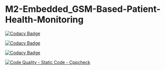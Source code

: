 # M2-Embedded_GSM-Based-Patient-Health-Monitoring
[![Codacy Badge](https://app.codacy.com/project/badge/Grade/d210c620ca8c49b5a727e2a95dedb13a)](https://www.codacy.com/gh/y2899/M2-Embedded_GSM-Based-Patient-Health-Monitoring/dashboard?utm_source=github.com&amp;utm_medium=referral&amp;utm_content=y2899/M2-Embedded_GSM-Based-Patient-Health-Monitoring&amp;utm_campaign=Badge_Grade)

[![Codacy Badge](https://api.codiga.io/project/30322/status/svg)](https://app.codiga.io/public/project/30322/M2-Embedded_GSM-Based-Patient-Health-Monitoring/dashboard)

[![Codacy Badge](https://api.codiga.io/project/30322/score/svg)](https://app.codiga.io/public/project/30322/M2-Embedded_GSM-Based-Patient-Health-Monitoring/dashboard)

[![Code Quality - Static Code - Cppcheck](https://github.com/y2899/M2-Embedded_GSM-Based-Patient-Health-Monitoring/actions/workflows/c-cpp.yml/badge.svg)](https://github.com/y2899/M2-Embedded_GSM-Based-Patient-Health-Monitoring/actions/workflows/c-cpp.yml)
